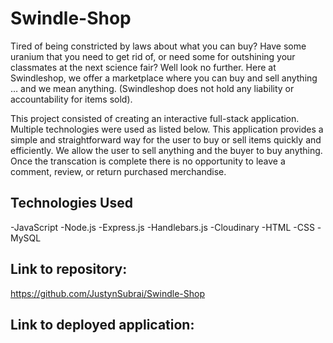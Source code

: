 # Swindle-Shop
Tired of being constricted by laws about what you can buy? Have some uranium that you need to get rid of, or need some for outshining your classmates at the next science fair? Well look no further. Here at Swindleshop, we offer a marketplace where you can buy and sell anything … and we mean anything. (Swindleshop does not hold any liability or accountability for items sold).

This project consisted of creating an interactive full-stack application. Multiple technologies were used as listed below. This application provides a simple and straightforward way for the user to buy or sell items quickly and efficiently. We allow the user to sell anything and the buyer to buy anything. Once the transcation is complete there is no opportunity to leave a comment, review, or return purchased merchandise. 

## Technologies Used

-JavaScript
-Node.js
-Express.js
-Handlebars.js
-Cloudinary
-HTML
-CSS
-MySQL

## Link to repository:
https://github.com/JustynSubrai/Swindle-Shop

## Link to deployed application:

